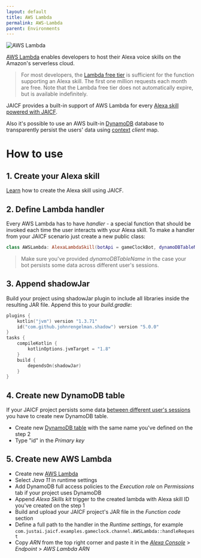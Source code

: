 ```yaml
---
layout: default
title: AWS Lambda
permalink: AWS-Lambda
parent: Environments
---
```


![AWS Lambda](/assets/images/env/aws-lambda.png)

[AWS Lambda](https://developer.amazon.com/en-US/docs/alexa/custom-skills/host-a-custom-skill-as-an-aws-lambda-function.html) enables developers to host their Alexa voice skills on the Amazon's serverless cloud.

> For most developers, the [Lambda free tier](http://aws.amazon.com/lambda/pricing/) is sufficient for the function supporting an Alexa skill. The first one million requests each month are free. Note that the Lambda free tier does not automatically expire, but is available indefinitely.

JAICF provides a built-in support of AWS Lambda for every [Alexa skill powered with JAICF](https://github.com/just-ai/jaicf-kotlin/tree/master/channels/alexa).

Also it's possible to use an AWS built-in [DynamoDB](https://aws.amazon.com/dynamodb) database to transparently persist the users' data using [context](context) _client_ map.

# How to use

## 1. Create your Alexa skill
[Learn](Alexa) how to create the Alexa skill using JAICF.

## 2. Define Lambda handler
Every AWS Lambda has to have _handler_ - a special function that should be invoked each time the user interacts with your Alexa skill.
To make a handler from your JAICF scenario just create a new public class:

```kotlin
class AWSLambda: AlexaLambdaSkill(botApi = gameClockBot, dynamoDBTableName = "GameClock")
```

> Make sure you've provided _dynamoDBTableName_ in the case your bot persists some data across different user's sessions.

## 3. Append shadowJar
Build your project using shadowJar plugin to include all libraries inside the resulting JAR file.
Append this to your _build.gradle_:

```kotlin
plugins {
    kotlin("jvm") version "1.3.71"
    id("com.github.johnrengelman.shadow") version "5.0.0"
}
tasks {
    compileKotlin {
        kotlinOptions.jvmTarget = "1.8"
    }
    build {
        dependsOn(shadowJar)
    }
}
```

## 4. Create new DynamoDB table
If your JAICF project persists some data [between different user's sessions](https://developer.amazon.com/en-US/docs/alexa/custom-skills/manage-skill-session-and-session-attributes.html#save-data-between-sessions) you have to create new DynamoDB table.

- Create new [DynamoDB table](https://console.aws.amazon.com/dynamodb/) with the same name you've defined on the step 2
- Type "id" in the _Primary key_

## 5. Create new AWS Lambda

- Create new [AWS Lambda](https://console.aws.amazon.com/lambda/home)
- Select _Java 11_ in runtime settings
- Add DynamoDB full access policies to the _Execution role_ on _Permissions_ tab if your project uses DynamoDB
- Append _Alexa Skills kit_ trigger to the created lambda with Alexa skill ID you've created on the step 1
- Build and upload your JAICF project's JAR file in the _Function code_ section
- Define a full path to the handler in the _Runtime settings_, for example `com.justai.jaicf.examples.gameclock.channel.AWSLambda::handleRequest`
- Copy _ARN_ from the top right corner and paste it in the _[Alexa Console](https://developer.amazon.com/alexa/console/ask)_ > _Endpoint_ > _AWS Lambda ARN_

